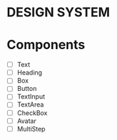 # DESIGN SYSTEM 

# Components 

- [ ] Text
- [ ] Heading
- [ ] Box
- [ ] Button
- [ ] TextInput
- [ ] TextArea
- [ ] CheckBox
- [ ] Avatar
- [ ] MultiStep
